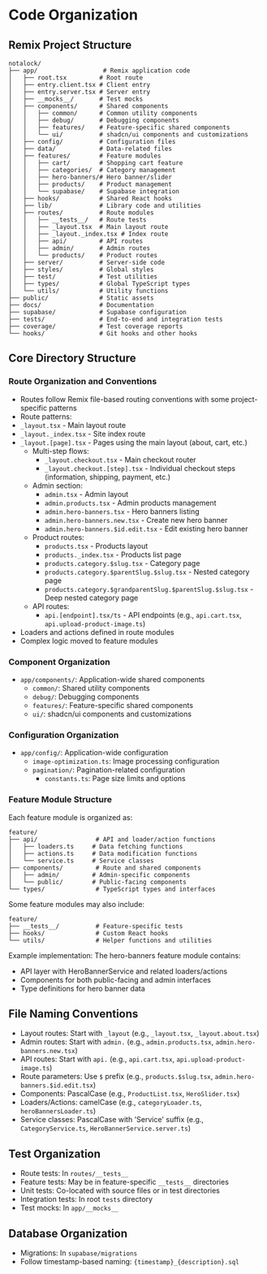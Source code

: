 # Code Organization

## Remix Project Structure
```
notalock/
├── app/                  # Remix application code
│   ├── root.tsx         # Root route
│   ├── entry.client.tsx # Client entry
│   ├── entry.server.tsx # Server entry
│   ├── __mocks__/       # Test mocks
│   ├── components/      # Shared components
│   │   ├── common/      # Common utility components
│   │   ├── debug/       # Debugging components
│   │   ├── features/    # Feature-specific shared components
│   │   └── ui/          # shadcn/ui components and customizations
│   ├── config/          # Configuration files
│   ├── data/            # Data-related files
│   ├── features/        # Feature modules
│   │   ├── cart/        # Shopping cart feature
│   │   ├── categories/  # Category management
│   │   ├── hero-banners/# Hero banner/slider
│   │   ├── products/    # Product management
│   │   └── supabase/    # Supabase integration
│   ├── hooks/           # Shared React hooks
│   ├── lib/             # Library code and utilities
│   ├── routes/          # Route modules
│   │   ├── __tests__/   # Route tests
│   │   ├── _layout.tsx  # Main layout route
│   │   ├── _layout._index.tsx # Index route
│   │   ├── api/         # API routes
│   │   ├── admin/       # Admin routes
│   │   └── products/    # Product routes
│   ├── server/          # Server-side code
│   ├── styles/          # Global styles
│   ├── test/            # Test utilities
│   ├── types/           # Global TypeScript types
│   └── utils/           # Utility functions
├── public/              # Static assets
├── docs/                # Documentation
├── supabase/            # Supabase configuration
├── tests/               # End-to-end and integration tests
├── coverage/            # Test coverage reports
└── hooks/               # Git hooks and other hooks
```

## Core Directory Structure

### Route Organization and Conventions
- Routes follow Remix file-based routing conventions with some project-specific patterns
- Route patterns:
- `_layout.tsx` - Main layout route
- `_layout._index.tsx` - Site index route
- `_layout.[page].tsx` - Pages using the main layout (about, cart, etc.)
    - Multi-step flows:
      - `_layout.checkout.tsx` - Main checkout router
      - `_layout.checkout.[step].tsx` - Individual checkout steps (information, shipping, payment, etc.)
  - Admin section:
    - `admin.tsx` - Admin layout
    - `admin.products.tsx` - Admin products management
    - `admin.hero-banners.tsx` - Hero banners listing
    - `admin.hero-banners.new.tsx` - Create new hero banner
    - `admin.hero-banners.$id.edit.tsx` - Edit existing hero banner
  - Product routes:
    - `products.tsx` - Products layout
    - `products._index.tsx` - Products list page
    - `products.category.$slug.tsx` - Category page
    - `products.category.$parentSlug.$slug.tsx` - Nested category page
    - `products.category.$grandparentSlug.$parentSlug.$slug.tsx` - Deep nested category page
  - API routes:
    - `api.[endpoint].tsx/ts` - API endpoints (e.g., `api.cart.tsx`, `api.upload-product-image.ts`)
- Loaders and actions defined in route modules
- Complex logic moved to feature modules

### Component Organization
- `app/components/`: Application-wide shared components
  - `common/`: Shared utility components
  - `debug/`: Debugging components
  - `features/`: Feature-specific shared components
  - `ui/`: shadcn/ui components and customizations

### Configuration Organization
- `app/config/`: Application-wide configuration
  - `image-optimization.ts`: Image processing configuration
  - `pagination/`: Pagination-related configuration
    - `constants.ts`: Page size limits and options

### Feature Module Structure
Each feature module is organized as:
```
feature/
├── api/                # API and loader/action functions
│   ├── loaders.ts     # Data fetching functions
│   ├── actions.ts     # Data modification functions
│   └── service.ts     # Service classes
├── components/         # Route and shared components
│   ├── admin/         # Admin-specific components
│   └── public/        # Public-facing components
└── types/              # TypeScript types and interfaces
```

Some feature modules may also include:
```
feature/
├── __tests__/          # Feature-specific tests
├── hooks/              # Custom React hooks
└── utils/              # Helper functions and utilities
```

Example implementation: The hero-banners feature module contains:
- API layer with HeroBannerService and related loaders/actions
- Components for both public-facing and admin interfaces
- Type definitions for hero banner data

## File Naming Conventions
- Layout routes: Start with `_layout` (e.g., `_layout.tsx`, `_layout.about.tsx`)
- Admin routes: Start with `admin.` (e.g., `admin.products.tsx`, `admin.hero-banners.new.tsx`)
- API routes: Start with `api.` (e.g., `api.cart.tsx`, `api.upload-product-image.ts`)
- Route parameters: Use `$` prefix (e.g., `products.$slug.tsx`, `admin.hero-banners.$id.edit.tsx`)
- Components: PascalCase (e.g., `ProductList.tsx`, `HeroSlider.tsx`)
- Loaders/Actions: camelCase (e.g., `categoryLoader.ts`, `heroBannersLoader.ts`)
- Service classes: PascalCase with 'Service' suffix (e.g., `CategoryService.ts`, `HeroBannerService.server.ts`)

## Test Organization
- Route tests: In `routes/__tests__`
- Feature tests: May be in feature-specific `__tests__` directories
- Unit tests: Co-located with source files or in test directories
- Integration tests: In root `tests` directory
- Test mocks: In `app/__mocks__`

## Database Organization
- Migrations: In `supabase/migrations`
- Follow timestamp-based naming: `{timestamp}_{description}.sql`